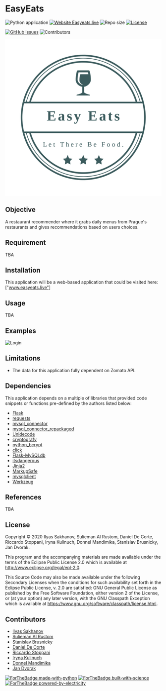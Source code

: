 # EasyEats



![Python application](https://github.com/Slemanof/easyeats.live/workflows/Python%20application/badge.svg)
[![Website Easyeats.live](https://img.shields.io/website?down_color=red&down_message=Offline&up_color=green&up_message=Online&url=http%3A%2F%2Feasyeats.live%2F)](http://easyeats.live/)
![Repo size](https://img.shields.io/github/repo-size/Slemanof/easyeats.live)
[![License](https://img.shields.io/github/license/Slemanof/easyeats.live)](https://github.com/Slemanof/easyeats.live/blob/master/LICENSE)

[![GitHub issues](https://img.shields.io/github/issues/Slemanof/easyeats.live)](https://github.com/Slemanof/easyeats.live/issues)
![Contributors](https://img.shields.io/github/contributors/Slemanof/easyeats.live)

![Logo](https://github.com/Slemanof/easyeats.live/blob/frontend/Easy%20Eats%20Logos/logo.png)




## Objective

A restaurant recommender where it grabs daily menus from Prague's restaurants
and gives recommendations based on users choices.

## Requirement

TBA

## Installation

This application will be a web-based application that could be visited here:
 ["www.easyeats.live"]

## Usage

TBA

## Examples

![Login](https://github.com/Slemanof/easyeats.live/tree/128_complete_readme/usage-example/Login.gif)


## Limitations

* The data for this application fully dependent on Zomato API.


## Dependencies

This application depends on a multiple of libraries that provided code snippets
or functions pre-defined by the authors listed below:

* [Flask](https://github.com/pallets/flask)
* [requests](https://github.com/psf/requests)
* [mysql_connector](https://github.com/mysql/mysql-connector-python)
* [mysql_connector_repackaged](https://pypi.org/project/mysql-connector-repackaged/)
* [Unidecode](https://pypi.org/project/Unidecode/)
* [cryptografy](https://github.com/pyca/cryptography)
* [python_bcrypt](https://github.com/pyca/bcrypt/)
* [click](https://github.com/pallets/click)
* [Flask-MySQLdb](https://github.com/admiralobvious/flask-mysqldb)
* [itsdangerous](https://github.com/pallets/itsdangerous)
* [Jinja2](https://github.com/pallets/jinja)
* [MarkupSafe](https://github.com/pallets/markupsafe)
* [mysqlclient](https://github.com/PyMySQL/mysqlclient-python)
* [Werkzeug](https://github.com/pallets/werkzeug)

## References

TBA

## License

Copyright © 2020 Ilyas Sakhanov, Sulieman Al Rustom, Daniel De Corte,
Riccardo Stoppani, Iryna Kulinuch, Donnel Mandimika, Stanislav Brusnicky, Jan Dvorak.

This program and the accompanying materials are made available under the
terms of the Eclipse Public License 2.0 which is available at
http://www.eclipse.org/legal/epl-2.0.

This Source Code may also be made available under the following Secondary
Licenses when the conditions for such availability set forth in the Eclipse
Public License, v. 2.0 are satisfied: GNU General Public License as published by
the Free Software Foundation, either version 2 of the License, or (at your
option) any later version, with the GNU Classpath Exception which is available
at https://www.gnu.org/software/classpath/license.html.

## Contributors

- [Ilyas Sakhanov](https://github.com/ilyassakhanov)
- [Sulieman Al Rustom](https://github.com/Slemanof)
- [Stanislav Brusnicky](https://github.com/Stanley008)
- [Daniel De Corte](https://github.com/DeCortez)
- [Riccardo Stoppani](https://github.com/riccardosl)
- [Iryna Kulinuch](https://github.com/irinakulinich3712)
- [Donnel Mandimika](https://github.com/donnelmandimika)
- [Jan Dvorak](https://github.com/jandvorak-dot)

[![ForTheBadge made-with-python](http://ForTheBadge.com/images/badges/made-with-python.svg)](https://www.python.org/)
[![ForTheBadge built-with-science](http://ForTheBadge.com/images/badges/built-with-science.svg)](https://GitHub.com/Slemanof)
[![ForTheBadge powered-by-electricity](http://ForTheBadge.com/images/badges/powered-by-electricity.svg)](http://easyeats.live)

